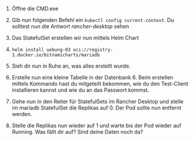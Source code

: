 1. Öffne die CMD.exe

2. Gib nun folgenden Befehl ein ```kubectl config current-context```. Du solltest nun die Antwort *rancher-desktop* sehen

3. Das StatefulSet erstellen wir nun mittels Helm Chart

4. ```helm install uebung-03 oci://registry-1.docker.io/bitnamicharts/mariadb```

5. Sieh dir nun in Ruhe an, was alles erstellt wurde.

6. Erstelle nun eine kleine Tabelle in der Datenbank
    6. Beim erstellen mittels Kommando hast du mitgeteilt bekommen, wie du den Test-Client installieren kannst und wie du an das Passwort kommst.

7. Gehe nun in den Reiter für StatefulSets im Rancher Desktop und stelle im mariadb StatefulSet die Replikas auf 0. Der Pod sollte nun entfernt werden.

8. Stelle die Replikas nun wieder auf 1 und warte bis der Pod wieder auf Running. Was fällt dir auf? Sind deine Daten noch da?

